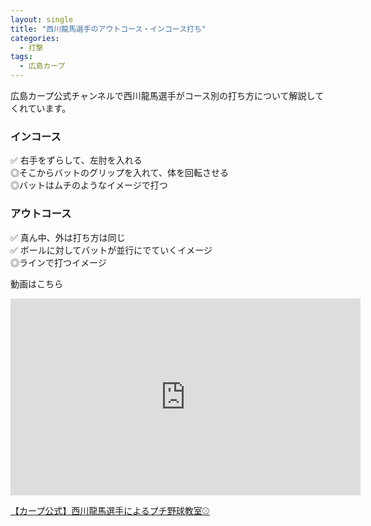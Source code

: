 ```yaml
---
layout: single
title: "西川龍馬選手のアウトコース・インコース打ち"
categories:
  - 打撃
tags:
  - 広島カープ
---
```


広島カープ公式チャンネルで西川龍馬選手がコース別の打ち方について解説してくれています。

### インコース

✅ 右手をずらして、左肘を入れる  
◎そこからバットのグリップを入れて、体を回転させる  
◎バットはムチのようなイメージで打つ  

### アウトコース

✅ 真ん中、外は打ち方は同じ  
✅ ボールに対してバットが並行にでていくイメージ  
◎ラインで打つイメージ


動画はこちら
<iframe width="560" height="315" src="https://www.youtube.com/embed/DTOrP6v5XXQ" frameborder="0" allow="accelerometer; autoplay; encrypted-media; gyroscope; picture-in-picture" allowfullscreen></iframe>

[【カープ公式】西川龍馬選手によるプチ野球教室⚾️](https://youtu.be/DTOrP6v5XXQ)
